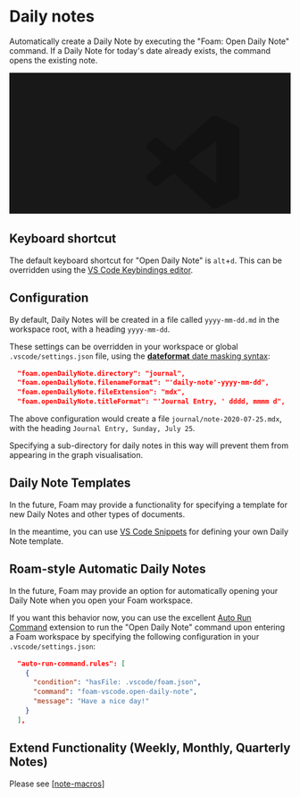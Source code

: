 # Daily notes

Automatically create a Daily Note by executing the "Foam: Open Daily Note" command. If a Daily Note for today's date already exists, the command opens the existing note.

![Daily note feature in action](assets/images/daily-note.gif)

## Keyboard shortcut

The default keyboard shortcut for "Open Daily Note" is `alt`+`d`. This can be overridden using the [VS Code Keybindings editor](https://code.visualstudio.com/docs/getstarted/keybindings).

## Configuration

By default, Daily Notes will be created in a file called `yyyy-mm-dd.md` in the workspace root, with a heading `yyyy-mm-dd`.

These settings can be overridden in your workspace or global `.vscode/settings.json` file, using the [**dateformat** date masking syntax](https://github.com/felixge/node-dateformat#mask-options):

```json
  "foam.openDailyNote.directory": "journal",
  "foam.openDailyNote.filenameFormat": "'daily-note'-yyyy-mm-dd",
  "foam.openDailyNote.fileExtension": "mdx",
  "foam.openDailyNote.titleFormat": "'Journal Entry, ' dddd, mmmm d",
```

The above configuration would create a file `journal/note-2020-07-25.mdx`, with the heading `Journal Entry, Sunday, July 25`.

Specifying a sub-directory for daily notes in this way will prevent them from appearing in the graph visualisation.

## Daily Note Templates

In the future, Foam may provide a functionality for specifying a template for new Daily Notes and other types of documents.

In the meantime, you can use [VS Code Snippets](https://code.visualstudio.com/docs/editor/userdefinedsnippets) for defining your own Daily Note template.

## Roam-style Automatic Daily Notes

In the future, Foam may provide an option for automatically opening your Daily Note when you open your Foam workspace.

If you want this behavior now, you can use the excellent [Auto Run Command](https://marketplace.visualstudio.com/items?itemName=gabrielgrinberg.auto-run-command#review-details) extension to run the "Open Daily Note" command upon entering a Foam workspace by specifying the following configuration in your `.vscode/settings.json`:

```json
  "auto-run-command.rules": [
    {
      "condition": "hasFile: .vscode/foam.json",
      "command": "foam-vscode.open-daily-note",
      "message": "Have a nice day!"
    }
  ],
```

## Extend Functionality (Weekly, Monthly, Quarterly Notes)

Please see [[note-macros]]

[//begin]: # "Autogenerated link references for markdown compatibility"
[note-macros]: note-macros.md "Custom Note Macros"
[//end]: # "Autogenerated link references"
